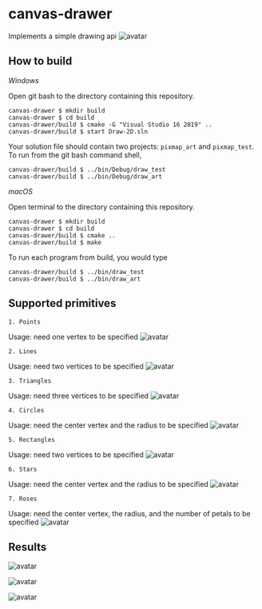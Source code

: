 # canvas-drawer

Implements a simple drawing api
![avatar](/images/my_art_work1.png)

## How to build

*Windows*

Open git bash to the directory containing this repository.

```
canvas-drawer $ mkdir build
canvas-drawer $ cd build
canvas-drawer/build $ cmake -G "Visual Studio 16 2019" ..
canvas-drawer/build $ start Draw-2D.sln
```

Your solution file should contain two projects: `pixmap_art` and `pixmap_test`.
To run from the git bash command shell, 

```
canvas-drawer/build $ ../bin/Debug/draw_test
canvas-drawer/build $ ../bin/Debug/draw_art
```

*macOS*

Open terminal to the directory containing this repository.

```
canvas-drawer $ mkdir build
canvas-drawer $ cd build
canvas-drawer/build $ cmake ..
canvas-drawer/build $ make
```

To run each program from build, you would type

```
canvas-drawer/build $ ../bin/draw_test
canvas-drawer/build $ ../bin/draw_art
```

## Supported primitives
```
1. Points
```
Usage: need one vertex to be specified 
![avatar](/images/points.png)
```
2. Lines
```
Usage: need two vertices to be specified
![avatar](/images/lines.png)
```
3. Triangles
```
Usage: need three vertices to be specified
![avatar](/images/triangles.png)
```
4. Circles
```
Usage: need the center vertex and the radius to be specified
![avatar](/images/circles.png)

```
5. Rectangles
```
Usage: need two vertices to be specified
![avatar](/images/rectangles.png)

```
6. Stars
```
Usage: need the center vertex and the radius to be specified
![avatar](/images/stars.png)
```
7. Roses
```
Usage: need the center vertex, the radius, and the number of petals to be specified
![avatar](/images/flowers1.png)

## Results

![avatar](/images/my_art_work1.png)

![avatar](/images/bacteria.png)

![avatar](/images/my_art_work2.png)